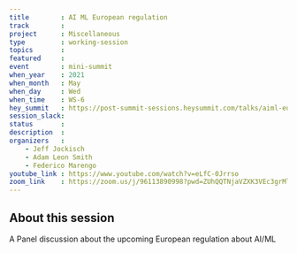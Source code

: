 ```yaml
---
title        : AI ML European regulation
track        : 
project      : Miscellaneous
type         : working-session
topics       :
featured     :
event        : mini-summit
when_year    : 2021
when_month   : May
when_day     : Wed
when_time    : WS-6
hey_summit   : https://post-summit-sessions.heysummit.com/talks/aiml-european-regulation/
session_slack:
status       : 
description  :
organizers   :
    - Jeff Jockisch
    - Adam Leon Smith
    - Federico Marengo
youtube_link : https://www.youtube.com/watch?v=eLfC-0Jrrso
zoom_link    : https://zoom.us/j/96113890998?pwd=ZUhQQTNjaVZXK3VEc3grMlo0SCthQT09
---
```


## About this session
A Panel discussion about the upcoming European regulation about AI/ML
